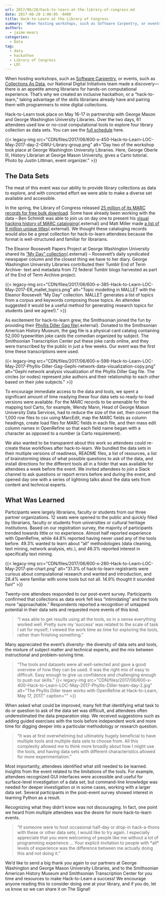 ```yaml
---
url: 2017/06/28/hack-to-learn-at-the-library-of-congress.md
date: 2017-06-28 1:06:05 -0400
title: Hack-to-Learn at the Library of Congress
summary: 'When hosting workshops, such as Software Carpentry, or events, such as Collections As Data, our National Digital Initiatives team made a discovery&mdash;there is an appetite among librarians for hands-on computational experience. That&rsquo;s why we created an inclusive hackathon, or a &ldquo;hack-to-learn,&rdquo; taking advantage of the skills librarians already have and pairing them with programmers to'
authors:
  - jaime-mears
categories:
  - Data
tag:
  - data
  - hackathon
  - Library of Congress
  - LOC
---
```


When hosting workshops, such as [Software Carpentry](https://blogs.loc.gov/thesignal/2017/04/software-carpentry-at-the-library-of-congress/?loclr=blogsig), or events, such as [Collections As Data](http://digitalpreservation.gov/meetings/dcs16.html?loclr=blogsig), our National Digital Initiatives team made a discovery—there is an appetite among librarians for hands-on computational experience. That’s why we created an inclusive hackathon, or a “hack-to-learn,” taking advantage of the skills librarians already have and pairing them with programmers to mine digital collections.

Hack-to-Learn took place on May 16-17 in partnership with George Mason and George Washington University Libraries. Over the two days, 61 attendees used low or no-cost computational tools to explore four library collection as data sets. You can see the [full schedule](http://www.digitalpreservation.gov/meetings/hack-to-learn/hack-to-learn-site.html?loclr=blogsig) here.

{{< legacy-img src="CDN/files/2017/06/600-x-450-Hack-to-Learn-LOC-May-2017-day-2-GWU-Library-group.png" alt="Day two of the workshop took place at George Washington University Libraries. Here, George Oberle III, History Librarian at George Mason University, gives a Carto tutorial. Photo by Justin Littman, event organizer." >}}

## The Data Sets

The meat of this event was our ability to provide library collections as data to explore, and with concerted effort we were able to make a diverse set available and accessible.

In the spring, the Library of Congress released [25 million of its MARC records for free bulk download](https://www.loc.gov/cds/products/marcDist.php?loclr=blogsig). Some have already been working with the data – Ben Schmidt was able to join us on day one to present his [visual hacking history of MARC cataloging](http://sappingattention.blogspot.com/2017/05/a-brief-visual-history-of-marc.html?loclr=blogsig){.external} and Matt Miller made [a list of 9 million unique titles](https://medium.com/@thisismattmiller/library-of-congress-lists-57ddd177f1e2?loclr=blogsig){.external}. We thought these cataloging records would also be a great collection for hack-to-learn attendees because the format is well-structured and familiar for librarians.

The Eleanor Roosevelt Papers Project at George Washington University shared its [“My Day” collection](https://erpapers.columbian.gwu.edu/my-day?loclr=blogsig){.external} – Roosevelt’s daily syndicated newspaper column and the closest thing we have to her diary. George Washington University Libraries contributed their Tumblr End of Term Archive- text and metadata from 72 federal Tumblr blogs harvested as part of the End of Term Archive project.

{{< legacy-img src="CDN/files/2017/06/600-x-385-Hack-to-Learn-LOC-May-2017-ER\_mallet\_topics.png" alt="Topic modelling in MALLET with the Eleanor Roosevelt “My Day” collection. MALLET generates a list of topics from a corpus and keywords composing those topics. An attendee suggested it would be a useful method for generating research topics for students (and we agree!)." >}}

As excitement for hack-to-learn grew, the Smithsonian joined the fun by providing their [Phyllis Diller Gag file](https://transcription.si.edu/phyllis-diller-cards?loclr=blogsig){.external}. Donated to the Smithsonian American History Museum, the gag file is a physical card catalog containing 52,000 typewritten joke cards the comedian organized by subject. The Smithsonian Transcription Center put these joke cards online, and they were transcribed by the public in just a few weeks. Our event was the first time these transcriptions were used.

{{< legacy-img src="CDN/files/2017/06/600-x-598-Hack-to-Learn-LOC-May-2017-Phyllis-Diller-Gag-Gephi-network-data-visualization-copy.png" alt="Gephi network analysis visualization of the Phyllis Diller Gag file. The circles (or nodes) represent joke authors and their relationship to each other based on their joke subjects." >}}

To encourage immediate access to the data and tools, we spent a significant amount of time readying these four data sets so ready-to-load versions were available. For the MARC records to be amenable for the mapping tool Carto, for example, Wendy Mann, Head of George Mason University Data Services, had to reduce the size of the set, then convert the 1,000 row files to csv using MarcEdit, map the MARC fields as column headings, create load files for MARC fields in each file, and then mass edit column names in OpenRefine so that each field name began with a character as opposed to a number (a Carto requirement).

We also wanted to be transparent about this work so attendees could re-create these workflows after hack-to-learn. We bundled the data sets in their multiple versions of readiness, README files, a list of resources, a list of brainstorming ideas of what possible questions to ask of the data, and install directions for the different tools all in a folder that was available for attendees a week before the event. We invited attendees to join a Slack channel to ask questions or report errors before and during the event, and opened day one with a series of lightning talks about the data sets from content and technical experts.

## What Was Learned

Participants were largely librarians, faculty or students from our three partner organizations. 12 seats were opened to the public and quickly filled by librarians, faculty or students from universities or cultural heritage institutions. Based on our registration survey, the majority of participants trended towards little or no experience. Almost half reported experience with OpenRefine, while 44.8% reported having never used any of the tools before. 49.3% wanted to learn about “all” methodologies (data cleaning, text mining, network analysis, etc.), and 46.3% reported interest in specifically text mining.

{{< legacy-img src="CDN/files/2017/06/600-x-280-Hack-to-Learn-LOC-May-2017-pie-chart.png" alt="31.3% of hack-to-learn registrants were curious about computational research and wanted and introduction, and 28.4% were familiar with some tools but not all. 14.9% thought it sounded fun!" >}}

Twenty-one attendees responded to our post-event survey. Participants confirmed that collections as data work felt less “intimidating” and the tools more “approachable.” Respondents reported a recognition of untapped potential in their data sets and requested more events of this kind.

> “I was able to get results using all the tools, so in a sense everything worked well. Pretty sure my ‘success’ was related to the scale of task I set for myself; I viewed the work time as time for exploring the tools, rather than finishing something.”

Many appreciated the event’s diversity- the diversity of data sets and tools, the mixture of subject matter and technical experts, and the mix between instructional and problem-solving time.

> “The tools and datasets were all well-selected and gave a good overview of how they can be used. It was the right mix of easy to difficult. Easy enough to give us confidence and challenging enough to push our skills.” {{< legacy-img src="CDN/files/2017/06/600-x-400-Hack-to-Learn-LOC-May-2017-Phyllis-Diller-team-day-2.jpg" alt="The Phyllis Diller team works with OpenRefine at Hack-to-Learn, May 17, 2017." caption="" >}}

When asked what could be improved, many felt that identifying what task to do or question to ask of the data set was difficult, and attendees often underestimated the data preparation step. We received suggestions such as adding guided exercises with the tools before independent work and more time for digging deeper into a particular methodology or research question.

> “It was at first overwhelming but ultimately hugely beneficial to have multiple tools and multiple data sets to choose from. All this complexity allowed me to think more broadly about how I might use the tools, and having data sets with different characteristics allowed for more experimentation.”

Most importantly, attendees identified what still needed to be learned. Insights from the event related to the limitations of the tools. For example, attendees recognized GUI interfaces were accessible and useful for surface-level investigation of a data set, but command-line knowledge was needed for deeper investigation or in some cases, working with a larger data set. Several participants in the post-event survey showed interest in learning Python as a result.

Recognizing what they didn’t know was not discouraging. In fact, one point we heard from multiple attendees was the desire for more hack-to-learn events.

> “If someone were to host occasional half-day or drop-in hack-a-thons with these or other data sets, I would like to try again. I especially appreciate that you were welcoming of people like me without a lot of programming experience … Your explicit invitation to people with \*all\* levels of experience was the difference between me actually doing this and not doing it.”

We’d like to send a big thank you again to our partners at George Washington and George Mason University Libraries, and to the Smithsonian American History Museum and Smithsonian Transcription Center for you time and resources to make Hack-to-Learn a success! We encourage anyone reading this to consider doing one at your library, and if you do, let us know so we can share it on The Signal!
